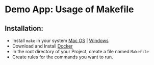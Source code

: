 # Demo App: Usage of Makefile

## Installation:
* Install `make` in your system [Mac OS](https://formulae.brew.sh/formula/make) | [Windows](https://community.chocolatey.org/packages/make)
* Download and Install [Docker](https://www.docker.com/products/docker-desktop/) 
* In the root directory of your Project, create a file named `Makefile`
* Create rules for the commands you want to run.
